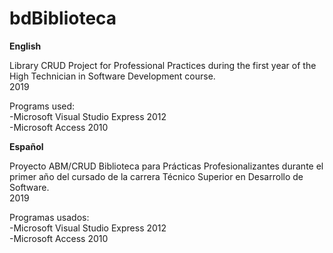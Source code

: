 # bdBiblioteca

**English**

Library CRUD Project for Professional Practices during the first year of the High Technician in Software Development course.  
2019

Programs used:  
-Microsoft Visual Studio Express 2012  
-Microsoft Access 2010
  
**Español** 
 
Proyecto ABM/CRUD Biblioteca para Prácticas Profesionalizantes durante el primer año del cursado de la carrera Técnico Superior en Desarrollo de Software.  
2019

Programas usados:  
-Microsoft Visual Studio Express 2012  
-Microsoft Access 2010
